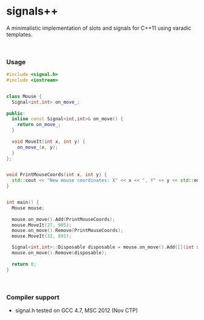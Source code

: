 signals++
=========

A minimalistic implementation of slots and signals for C++11 using varadic templates.

<br>

### Usage

```c++
#include <signal.h>
#include <iostream>


class Mouse {
  Signal<int,int> on_move_;
  
public:
  inline const Signal<int,int>& on_move() {
    return on_move_;
  }
  
  void MoveIt(int x, int y) {
    on_move_(x, y);
  }
};


void PrintMouseCoords(int x, int y) {
  std::cout << "New mouse coordinates: X" << x << ", Y" << y << std::endl;
}


int main() {
  Mouse mouse;
  
  mouse.on_move().Add(PrintMouseCoords);
  mouse.MoveIt(27, 905);
  mouse.on_move().Remove(PrintMouseCoords);
  mouse.MoveIt(32, 891);

  Signal<int,int>::Disposable disposable = mouse.on_move().Add([](int x, int y) {});
  mouse.on_move().Remove(disposable);
  
  return 0;
}
```

<br>

### Compiler support

 - signal.h tested on GCC 4.7, MSC 2012 (Nov CTP) 
